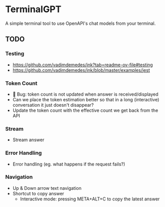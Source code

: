# TerminalGPT

A simple terminal tool to use OpenAPI's chat models from your terminal.

## TODO

### Testing

- https://github.com/vadimdemedes/ink?tab=readme-ov-file#testing
- https://github.com/vadimdemedes/ink/blob/master/examples/jest

### Token Count

- 🦟 Bug: token count is not updated when answer is received/displayed
- Can we place the token estimation better so that in a long (interactive)
conversation it just doesn't disappear?
- Update the token count with the effective count we get back from the API

### Stream

- Stream answer

### Error Handling

- Error handling (eg. what happens if the request fails?)

### Navigation

- Up & Down arrow text navigation
- Shortcut to copy answer
  - Interactive mode: pressing META+ALT+C to copy the latest answer

